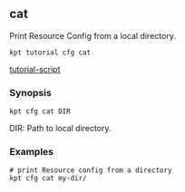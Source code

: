 ## cat

Print Resource Config from a local directory.

<link rel="stylesheet" type="text/css" href="/kpt/gifs/asciinema-player.css" />
<asciinema-player src="/kpt/gifs/cfg-cat.cast" speed="1" theme="solarized-dark" cols="100" rows="26" font-size="medium" idle-time-limit="1"></asciinema-player>
<script src="/kpt/gifs/asciinema-player.js"></script>

    kpt tutorial cfg cat

[tutorial-script]

### Synopsis

    kpt cfg cat DIR

  DIR:
    Path to local directory.

### Examples

    # print Resource config from a directory
    kpt cfg cat my-dir/

### 

[tutorial-script]: ../gifs/cfg-cat.sh
